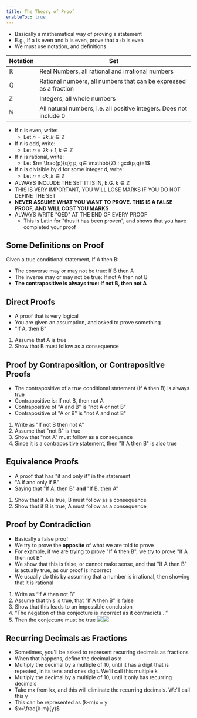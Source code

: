 ```yaml
---
title: The Theory of Proof
enableToc: true
---
```


- Basically a mathematical way of proving a statement
- E.g., If a is even and b is even, prove that a+b is even
- We must use notation, and definitions

| Notation     | Set                                                                 |
| ------------ | ------------------------------------------------------------------- |
| $\mathbb{R}$ | Real Numbers, all rational and irrational numbers                   |
| $\mathbb{Q}$ | Rational numbers, all numbers that can be expressed as a fraction   |
| $\mathbb{Z}$ | Integers, all whole numbers                                         |
| $\mathbb{N}$ | All natural numbers, i.e. all positive integers. Does not include 0 |

- If n is even, write:
	- Let $n=2k, k ∈ \mathbb{Z}$
- If n is odd, write:
	- Let $n=2k+1, k ∈ \mathbb{Z}$
- If n is rational, write:
	- Let $n= \frac{p}{q}; p, q∈ \mathbb{Z} ; gcd(p,q)=1$
- If n is divisible by d for some integer d, write:
	- Let $n=dk,k ∈ \mathbb{Z}$
- ALWAYS INCLUDE THE SET IT IS IN, E.G. $k∈ \mathbb{Z}$ 
- THIS IS VERY IMPORTANT, YOU WILL LOSE MARKS IF YOU DO NOT DEFINE THE SET
- **NEVER ASSUME WHAT YOU WANT TO PROVE. THIS IS A FALSE PROOF, AND WILL COST YOU MARKS**
- ALWAYS WRITE "QED" AT THE END OF EVERY PROOF
	- This is Latin for "thus it has been proven", and shows that you have completed your proof

## Some Definitions on Proof

Given a true conditional statement, If A then B:
- The converse may or may not be true: If B then A
- The inverse may or may not be true: If not A then not B
- **The contrapositive is always true: If not B, then not A**

## Direct Proofs
- A proof that is very logical
- You are given an assumption, and asked to prove something
- "If A, then B"
1. Assume that A is true
2. Show that B must follow as a consequence

## Proof by Contraposition, or Contrapositive Proofs
- The contrapositive of a true conditional statement (If A then B) is always true
- Contrapositive is: If not B, then not A
- Contrapositive of "A and B" is "not A or not B"
- Contrapositive of "A or B" is "not A and not B"
1. Write as "If not B then not A"
2. Assume that "not B" is true
3. Show that "not A" must follow as a consequence
4. Since it is a contrapositive statement, then "If A then B" is also true

## Equivalence Proofs
- A proof that has "if and only if" in the statement
- "A if and only if B"
- Saying that "If A, then B" **and** "If B, then A"
1. Show that if A is true, B must follow as a consequence
2. Show that if B is true, A must follow as a consequence

## Proof by Contradiction
- Basically a false proof
- We try to prove the **opposite** of what we are told to prove
- For example, if we are trying to prove "If A then B", we try to prove "If A then not B"
- We show that this is false, or cannot make sense, and that "If A then B" is actually true, as our proof is incorrect
- We usually do this by assuming that a number is irrational, then showing that it is rational
1. Write as “If A then not B”  
2. Assume that this is true, that “If A then B” is false  
3. Show that this leads to an impossible conclusion  
4. “The negation of this conjecture is incorrect as it contradicts…”  
5. Then the conjecture must be true
![](images/proof1.png)![](images/proof2.png)

## Recurring Decimals as Fractions
- Sometimes, you'll be asked to represent recurring decimals as fractions
- When that happens, define the decimal as x
- Multiply the decimal by a multiple of 10, until it has a digit that is repeated, in its tens and ones digit. We'll call this multiple k
- Multiply the decimal by a multiple of 10, until it only has recurring decimals
- Take mx from kx, and this will eliminate the recurring decimals. We'll call this y
- This can be represented as (k-m)x = y
- $x=\frac{k-m}{y}$

